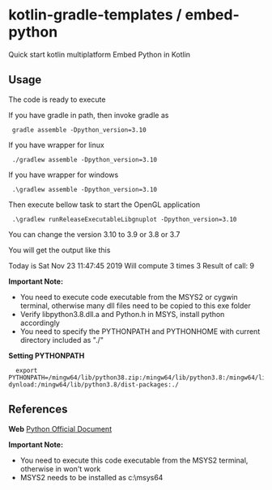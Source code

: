 # kotlin-gradle-templates / embed-python
Quick start kotlin multiplatform Embed Python in Kotlin

## Usage
The code is ready to execute

If you have gradle in path, then invoke gradle as

     gradle assemble -Dpython_version=3.10

If you have wrapper for linux

     ./gradlew assemble -Dpython_version=3.10

If you have wrapper for windows

     .\gradlew assemble -Dpython_version=3.10

Then execute bellow task to start the OpenGL application

     .\gradlew runReleaseExecutableLibgnuplot -Dpython_version=3.10
     
You can change the version 3.10 to 3.9 or 3.8 or 3.7

You will get the output like this

Today is Sat Nov 23 11:47:45 2019
Will compute 3 times 3
Result of call: 9


**Important Note:**
  * You need to execute code executable from the MSYS2 or cygwin terminal, otherwise many dll files need to be copied to this exe folder
  * Verify libpython3.8.dll.a and Python.h in MSYS, install python accordingly
  * You need to specify the PYTHONPATH and PYTHONHOME with current directory included as "./"
  
**Setting PYTHONPATH**

      export PYTHONPATH=/mingw64/lib/python38.zip:/mingw64/lib/python3.8:/mingw64/lib/python3.8/lib-dynload:/mingw64/lib/python3.8/dist-packages:./

## References

 **Web** [Python Official Document](https://docs.python.org/3/extending/embedding.html#pure-embedding)

**Important Note:**
  * You need to execute this code executable from the MSYS2 terminal, otherwise in won't work
  * MSYS2 needs to be installed as c:\msys64
